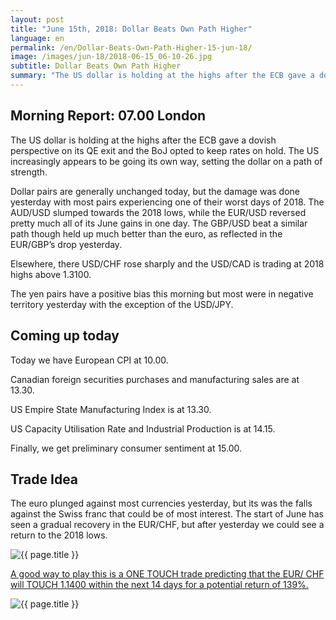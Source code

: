 ```yaml
---
layout: post
title: "June 15th, 2018: Dollar Beats Own Path Higher"
language: en
permalink: /en/Dollar-Beats-Own-Path-Higher-15-jun-18/
image: /images/jun-18/2018-06-15_06-10-26.jpg
subtitle: Dollar Beats Own Path Higher
summary: "The US dollar is holding at the highs after the ECB gave a dovish perspective on its QE exit and the BoJ opted to keep rates on hold. The US increasingly appears to be going its own way, setting the dollar on a path of strength"
---
```

## Morning Report: 07.00 London

The US dollar is holding at the highs after the ECB gave a dovish perspective on its QE exit and the BoJ opted to keep rates on hold. The US increasingly appears to be going its own way, setting the dollar on a path of strength. 

Dollar pairs are generally unchanged today, but the damage was done yesterday with most pairs experiencing one of their worst days of 2018. The AUD/USD slumped towards the 2018 lows, while the EUR/USD reversed pretty much all of its June gains in one day. The GBP/USD beat a similar path though held up much better than the euro, as reflected in the EUR/GBP’s drop yesterday. 

Elsewhere, there USD/CHF rose sharply and the USD/CAD is trading at 2018 highs above 1.3100.

The yen pairs have a positive bias this morning but most were in negative territory yesterday with the exception of the USD/JPY. 

## Coming up today

Today we have European CPI at 10.00.

Canadian foreign securities purchases and manufacturing sales are at 13.30. 

US Empire State Manufacturing Index is at 13.30. 

US Capacity Utilisation Rate and Industrial Production is at 14.15. 

Finally, we get preliminary consumer sentiment at 15.00. 

## Trade Idea

The euro plunged against most currencies yesterday, but its was the falls against the Swiss franc that could be of most interest. The start of June has seen a gradual recovery in the EUR/CHF, but after yesterday we could see a return to the 2018 lows.

<img class="post-image" src="{{ site.url }}/images/jun-18/2018-06-15_06-10-26.jpg" alt="{{ page.title }}" title="{{ page.title }}">

<a href="%LINK%%currency=GBP&market=forex&underlying=frxEURCHF&formname=touchnotouch&duration_amount=14&duration_units=d&amount=10&amount_type=stake&expiry_type=duration&barrier=1.1400" target="_blank" rel="noopener noreferrer nofollow">A good way to play this is a ONE TOUCH trade predicting that the EUR/ CHF will TOUCH 1.1400 within the next 14 days for a potential return of 139%.</a>

<img class="post-image" src="{{ site.url }}/images/jun-18/2018-06-15_06-13-35.jpg" alt="{{ page.title }}" title="{{ page.title }}">
